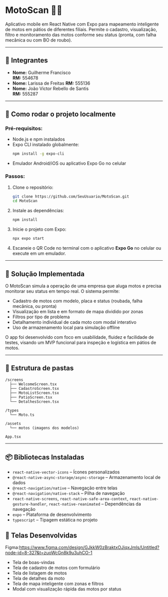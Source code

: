
# MotoScan 🚨📍

Aplicativo mobile em React Native com Expo para mapeamento inteligente de motos em pátios de diferentes filiais. Permite o cadastro, visualização, filtro e monitoramento das motos conforme seu status (pronta, com falha mecânica ou com BO de roubo).

---

## 👥 Integrantes

- **Nome:** Guilherme Francisco   
  **RM:** 554678 
- **Nome:** Larissa de Freitas
  **RM:** 555136
- **Nome:** João Victor Rebello de Santis  
  **RM:** 555287


---

## 📲 Como rodar o projeto localmente

### Pré-requisitos:

- Node.js e npm instalados
- Expo CLI instalado globalmente:
  ```bash
  npm install -g expo-cli
  ```
- Emulador Android/iOS ou aplicativo Expo Go no celular

### Passos:

1. Clone o repositório:
   ```bash
   git clone https://github.com/SeuUsuario/MotoScan.git
   cd MotoScan
   ```

2. Instale as dependências:
   ```bash
   npm install
   ```

3. Inicie o projeto com Expo:
   ```bash
   npx expo start
   ```

4. Escaneie o QR Code no terminal com o aplicativo **Expo Go** no celular ou execute em um emulador.

---


## 🧠 Solução Implementada

O MotoScan simula a operação de uma empresa que aluga motos e precisa monitorar seu status em tempo real. O sistema permite:

- Cadastro de motos com modelo, placa e status (roubada, falha mecânica, ou pronta)
- Visualização em lista e em formato de mapa dividido por zonas
- Filtros por tipo de problema
- Detalhamento individual de cada moto com modal interativo
- Uso de armazenamento local para simulação offline

O app foi desenvolvido com foco em usabilidade, fluidez e facilidade de testes, visando um MVP funcional para inspeção e logística em pátios de motos.

---

## 📁 Estrutura de pastas

```
/screens
  ├── WelcomeScreen.tsx
  ├── CadastroScreen.tsx
  ├── MotoListScreen.tsx
  ├── PatioScreen.tsx
  └── DetalhesScreen.tsx

/types
  └── Moto.ts

/assets
  └── motos (imagens dos modelos)

App.tsx
```

---
## 📦 Bibliotecas Instaladas

- `react-native-vector-icons` – Ícones personalizados
- `@react-native-async-storage/async-storage` – Armazenamento local de dados
- `@react-navigation/native` – Navegação entre telas
- `@react-navigation/native-stack` – Pilha de navegação
- `react-native-screens`, `react-native-safe-area-context`, `react-native-gesture-handler`, `react-native-reanimated` – Dependências da navegação
- `expo` – Plataforma de desenvolvimento
- `typescript` – Tipagem estática no projeto
  
## 📱 Telas Desenvolvidas
 Figma:https://www.figma.com/design/GJkkW0zBraktxOJiqxJmls/Untitled?node-id=8-327&t=zuoWcGn8k9u3uhCO-1
- Tela de boas-vindas
- Tela de cadastro de motos com formulário
- Tela de listagem de motos
- Tela de detalhes da moto
- Tela de mapa inteligente com zonas e filtros
- Modal com visualização rápida das motos por status
